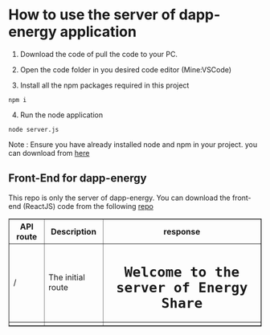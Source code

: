 # How to use the server of dapp-energy application

1) Download the code of pull the code to your PC.

2) Open the code folder in you desired code editor (Mine:VSCode)

3) Install all the npm packages required in this project

`npm i`

4) Run the node application

`node server.js`

Note : Ensure you have already installed node and npm in your project. you can download from [here](https://nodejs.org/en/download/)

## Front-End for dapp-energy
This repo is only the server of dapp-energy. You can download the front-end (ReactJS) code from the following [repo](https://github.com/HARSH-KUMAR10/dapp-energy-client)


<table border='1' cellspacing='0' cellpadding='10'>

<tr>
<th>API route</th>
<th>Description</th>
<th>response</th>
</tr>

<tr>
<td>/</td>
<td>The initial route</td>
<td><code><h1 style="text-align:center">Welcome to the server of Energy Share</h1></code></td>
</tr>

<tr>
<td></td>
<td></td>
<td></td>
</tr>

</table>